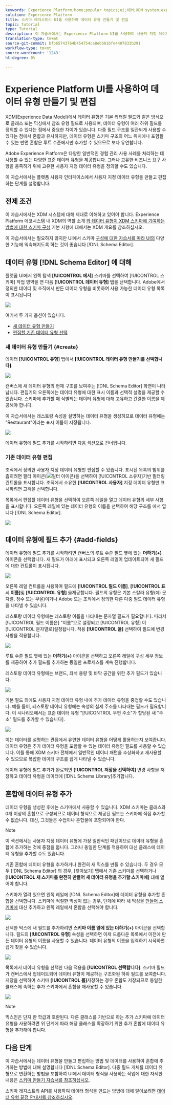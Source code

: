 ```yaml
---
keywords: Experience Platform;home;popular topics;ui;XDM;XDM system;experience data model;Experience data model;Experience Data Model;data model;Data Model;schema registry;Schema Registry;schema;Schema;schemas;Schemas;create;data type;data types;
solution: Experience Platform
title: 스키마 레지스트리 UI를 사용하여 데이터 유형 만들기 및 편집
topic: tutorial
type: Tutorial
description: 이 자습서에서는 Experience Platform UI를 사용하여 사용자 지정 데이터 유형을 구성하는 단계를 안내합니다.
translation-type: tm+mt
source-git-commit: bfb65743764b454754ca8ebb01bfe4407833b291
workflow-type: tm+mt
source-wordcount: '1243'
ht-degree: 0%

---
```



# Experience Platform UI를 사용하여 데이터 유형 만들기 및 편집

XDM(Experience Data Model)에서 데이터 유형은 기본 리터럴 필드와 같은 방식으로 클래스 또는 믹싱에서 참조 유형 필드로 사용되며, 데이터 유형이 여러 하위 필드를 정의할 수 있다는 점에서 중요한 차이가 있습니다. 다중 필드 구조를 일관되게 사용할 수 있다는 점에서 혼합과 유사하지만, 데이터 유형은 스키마 구조의 어느 위치에나 포함될 수 있는 반면 혼합은 루트 수준에서만 추가할 수 있으므로 보다 유연합니다.

Adobe Experience Platform은 다양한 일반적인 경험 관리 사용 사례를 처리하는 데 사용할 수 있는 다양한 표준 데이터 유형을 제공합니다. 그러나 고유한 비즈니스 요구 사항을 충족하기 위해 고유한 사용자 지정 데이터 유형을 정의할 수도 있습니다.

이 자습서에서는 플랫폼 사용자 인터페이스에서 사용자 지정 데이터 유형을 만들고 편집하는 단계를 설명합니다.

## 전제 조건

이 자습서에서는 XDM 시스템에 대해 제대로 이해하고 있어야 합니다. Experience Platform 에코시스템 내 XDM의 역할 소개 [와 데이터 유형이 XDM 스키마에 기여하는 방법에 대한 스키마 구성](../home.md) [](../schema/composition.md) 기본 사항에 대해서는 XDM 개요를 참조하십시오.

이 자습서에서는 필요하지 않지만 UI에서 스키마 [구성에 대한 자습서를 따라 UI의](./create-schema-ui.md) 다양한 기능에 익숙해지도록 하는 것이 좋습니다 [!DNL Schema Editor].

## 데이터 유형 [!DNL Schema Editor] 에 대해

플랫폼 UI에서 왼쪽 탐색 **[!UICONTROL 에서]** 스키마를 선택하여 [!UICONTROL 스키마] 작업 영역을 연 다음 **[!UICONTROL 데이터 유형]** 탭을 선택합니다. Adobe에서 정의한 데이터 및 조직에서 만든 데이터 유형을 비롯하여 사용 가능한 데이터 유형 목록이 표시됩니다.

![](../images/tutorials/create-datatype/data-types-tab.png)

여기서 두 가지 옵션이 있습니다.

* [새 데이터 유형 만들기](#create)
* [편집할 기존 데이터 유형 선택](#edit)

### 새 데이터 유형 만들기 {#create}

데이터 **[!UICONTROL 유형]** 탭에서 **[!UICONTROL 데이터 유형 만들기를 선택합니다]**.

![](../images/tutorials/create-datatype/create.png)

캔버스에 새 데이터 유형의 현재 구조를 보여주는 [!DNL Schema Editor] 화면이 나타납니다. 편집기의 오른쪽에는 데이터 유형에 대한 표시 이름과 선택적 설명을 제공할 수 있습니다. 스키마에 추가할 때 식별되는 데이터 유형에 대해 고유하고 간결한 이름을 제공해야 합니다.

이 자습서에서는 레스토랑 속성을 설명하는 데이터 유형을 생성하므로 데이터 유형에는 &quot;Restaurant&quot;이라는 표시 이름이 지정됩니다.

![](../images/tutorials/create-datatype/data-type-properties.png)

데이터 유형에 필드 추가를 시작하려면 [다음 섹션으로](#add-fields) 건너뜁니다.

### 기존 데이터 유형 편집

조직에서 정의한 사용자 지정 데이터 유형만 편집할 수 있습니다. 표시된 목록의 범위를 좁히려면 필터 아이콘(![필터 아이콘](../images/tutorials/create-datatype/filter.png))을 선택하여 [!UICONTROL 소유자]기반 필터링 컨트롤을 표시합니다. 조직에서 소유한 **[!UICONTROL 사용자]** 지정 데이터 유형만 표시하려면 고객을 선택합니다.

목록에서 편집할 데이터 유형을 선택하여 오른쪽 레일을 열고 데이터 유형의 세부 사항을 표시합니다. 오른쪽 레일에 있는 데이터 유형의 이름을 선택하여 해당 구조를 에서 엽니다 [!DNL Schema Editor].

![](../images/tutorials/create-datatype/edit.png)

## 데이터 유형에 필드 추가 {#add-fields}

데이터 유형에 필드 추가를 시작하려면 캔버스의 루트 수준 필드 옆에 있는 **더하기(+)** 아이콘을 선택합니다. 새 필드가 아래에 표시되고 오른쪽 레일이 업데이트되어 새 필드에 대한 컨트롤이 표시됩니다.

![](../images/tutorials/create-datatype/new-field.png)

오른쪽 레일 컨트롤을 사용하여 필드에 **[!UICONTROL 필드 이름]**, **[!UICONTROL 표시 이름]**&#x200B;및 **[!UICONTROL 유형]** 을제공합니다. 필드의 유형은 기본 스칼라 유형(예: 문자열, 정수 또는 부울)이거나 Adobe 또는 조직에서 정의한 다른 다중 필드 데이터 유형을 나타낼 수 있습니다.

레스토랑 데이터 유형에는 레스토랑 이름을 나타내는 문자열 필드가 필요합니다. 따라서 [!UICONTROL 필드 이름은] &quot;이름&quot;으로 설정되고 [!UICONTROL 유형] 이 [!UICONTROL 문자열로]설정됩니다. 적용 **[!UICONTROL 을]** 선택하여 필드에 변경 사항을 적용합니다.

![](../images/tutorials/create-datatype/name-field.png)

루트 수준 필드 옆에 있는 **더하기(+)** 아이콘을 선택하고 오른쪽 레일에 구성 세부 정보를 제공하여 추가 필드를 추가하는 동일한 프로세스를 계속 진행합니다.

레스토랑 데이터 유형에는 브랜드, 좌석 용량 및 바닥 공간을 위한 추가 필드가 있습니다.

![](../images/tutorials/create-datatype/more-fields.png)

기본 필드 외에도 사용자 지정 데이터 유형 내에 추가 데이터 유형을 중첩할 수도 있습니다. 예를 들어, 레스토랑 데이터 유형에는 속성의 실제 주소를 나타내는 필드가 필요합니다. 이 시나리오에서는 표준 데이터 유형 &quot;[!UICONTROL 우편 주소&quot;가 할당된 새 &quot;주소&quot; 필드를 추가할 수 있습니다].

![](../images/tutorials/create-datatype/address-field.png)

이는 데이터를 설명하는 관점에서 유연한 데이터 유형을 어떻게 활용하는지 보여줍니다.데이터 유형은 추가 데이터 유형을 포함할 수 있는 데이터 유형인 필드를 사용할 수 있습니다. 이를 통해 XDM 스키마 전체에서 일반적인 데이터 패턴을 추상화하고 재사용할 수 있으므로 복잡한 데이터 구조를 쉽게 나타낼 수 있습니다.

데이터 유형에 필드 추가가 완료되면 **[!UICONTROL 저장을 선택하여]** 변경 사항을 저장하고 데이터 유형을 데이터에 [!DNL Schema Library]추가합니다.

## 혼합에 데이터 유형 추가

데이터 유형을 생성한 후에는 스키마에서 사용할 수 있습니다. XDM 스키마는 클래스와 0개 이상의 혼합으로 구성되므로 데이터 형식으로 제공된 필드는 스키마에 직접 추가할 수 없습니다. 대신, 그것들은 수업이나 혼합물에 포함되어야 한다.

>[!NOTE]
>
>이 섹션에서는 사용자 지정 데이터 유형에 가장 일반적인 패턴이므로 데이터 유형을 혼합에 추가하는 것에 중점을 둡니다. 그러나 동일한 단계를 적용하여 대신 클래스에 데이터 유형을 추가할 수도 있습니다.

기존 혼합에 데이터 유형을 추가하거나 완전히 새 믹스를 만들 수 있습니다. 두 경우 모두 [!DNL Schema Editor] 의 경우, [찾아보기] 탭에서 기존 스키마를 선택하거나 **[!UICONTROL 새 스키마를 완전히 만들어 새 데이터 유형을 추가할 스키마에]** 대해 열어야 합니다.

스키마가 열려 있으면 왼쪽 레일에 [!DNL Schema Editor]에 데이터 유형을 추가할 혼합을 선택합니다. 스키마에 적절한 믹싱이 없는 경우, 단계에 따라 새 믹싱을 [만들어 스키마에](./create-schema-ui.md#define-mixin) 대신 추가하고 왼쪽 레일에서 혼합을 선택해야 합니다.

![](../images/tutorials/create-datatype/mixin-selected.png)

선택한 믹스에 새 필드를 추가하려면 **스키마 이름 옆에 있는 더하기(+)** 아이콘을 선택합니다. 필드의 **[!UICONTROL 유형]** 속성을 선택하면 이제 드롭다운 목록에서 이전에 만든 데이터 유형의 이름을 사용할 수 있습니다. 데이터 유형의 이름을 입력하기 시작하면 쉽게 찾을 수 있습니다.

![](../images/tutorials/create-datatype/add-data-type.png)

목록에서 데이터 유형을 선택한 다음 적용을 **[!UICONTROL 선택합니다]**. 스키마 필드가 캔버스에서 업데이트되어 데이터 유형이 제공하는 구조화된 하위 필드를 보여줍니다. 저장을 선택하여 스키마 **[!UICONTROL 를]**&#x200B;저장하는 경우 혼합도 저장되므로 동일한 클래스에 속하는 추가 스키마에서 혼합을 재사용할 수 있습니다.

![](../images/tutorials/create-datatype/data-type-added.png)

>[!NOTE]
>
>믹스인은 단지 한 학급과 호환된다. 다른 클래스를 기반으로 하는 추가 스키마에 데이터 유형을 사용하려면 위 단계에 따라 해당 클래스를 확장하기 위한 추가 혼합에 데이터 유형을 추가해야 합니다.

## 다음 단계

이 자습서에서는 데이터 유형을 만들고 편집하는 방법 및 데이터를 사용하여 혼합에 추가하는 방법에 대해 설명합니다 [!DNL Schema Editor]. 다중 필드 개체를 데이터 유형으로 변환하는 방법을 포함하여 UI에서 데이터 형식을 사용하는 작업에 대한 자세한 내용은 [스키마 만들기 자습서를 참조하십시오](./create-schema-ui.md#datatype).

스키마 레지스트리 API를 사용하여 데이터 형식을 만드는 방법에 대해 알아보려면 [데이터 유형 끝점 안내서를 참조하십시오](../api/data-types.md#create).